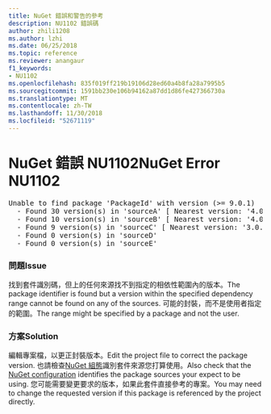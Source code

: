 ```yaml
---
title: NuGet 錯誤和警告的參考
description: NU1102 錯誤碼
author: zhili1208
ms.author: lzhi
ms.date: 06/25/2018
ms.topic: reference
ms.reviewer: anangaur
f1_keywords:
- NU1102
ms.openlocfilehash: 835f019ff219b19106d28ed60a4b8fa28a7995b5
ms.sourcegitcommit: 1591bb230e106b94162a87dd1d86fe427366730a
ms.translationtype: MT
ms.contentlocale: zh-TW
ms.lasthandoff: 11/30/2018
ms.locfileid: "52671119"
---
```

# <a name="nuget-error-nu1102"></a><span data-ttu-id="3cdb3-103">NuGet 錯誤 NU1102</span><span class="sxs-lookup"><span data-stu-id="3cdb3-103">NuGet Error NU1102</span></span>

<pre>Unable to find package 'PackageId' with version (>= 9.0.1)<br/>  - Found 30 version(s) in 'sourceA' [ Nearest version: '4.0.0' ]<br/>  - Found 10 version(s) in 'sourceB' [ Nearest version: '4.0.0-rc-2129' ]<br/>  - Found 9 version(s) in 'sourceC' [ Nearest version: '3.0.0-beta-00032' ]<br/>  - Found 0 version(s) in 'sourceD'<br/>  - Found 0 version(s) in 'sourceE'</pre>

### <a name="issue"></a><span data-ttu-id="3cdb3-104">問題</span><span class="sxs-lookup"><span data-stu-id="3cdb3-104">Issue</span></span>
<span data-ttu-id="3cdb3-105">找到套件識別碼，但上的任何來源找不到指定的相依性範圍內的版本。</span><span class="sxs-lookup"><span data-stu-id="3cdb3-105">The package identifier is found but a version within the specified dependency range cannot be found on any of the sources.</span></span> <span data-ttu-id="3cdb3-106">可能的封裝，而不是使用者指定的範圍。</span><span class="sxs-lookup"><span data-stu-id="3cdb3-106">The range might be specified by a package and not the user.</span></span>

### <a name="solution"></a><span data-ttu-id="3cdb3-107">方案</span><span class="sxs-lookup"><span data-stu-id="3cdb3-107">Solution</span></span>
<span data-ttu-id="3cdb3-108">編輯專案檔，以更正封裝版本。</span><span class="sxs-lookup"><span data-stu-id="3cdb3-108">Edit the project file to correct the package version.</span></span> <span data-ttu-id="3cdb3-109">也請檢查[NuGet 組態](../../consume-packages/Configuring-NuGet-Behavior.md)識別套件來源您打算使用。</span><span class="sxs-lookup"><span data-stu-id="3cdb3-109">Also check that the [NuGet configuration](../../consume-packages/Configuring-NuGet-Behavior.md) identifies the package sources your expect to be using.</span></span> <span data-ttu-id="3cdb3-110">您可能需要變更要求的版本，如果此套件直接參考的專案。</span><span class="sxs-lookup"><span data-stu-id="3cdb3-110">You may need to change the requested version if this package is referenced by the project directly.</span></span>
